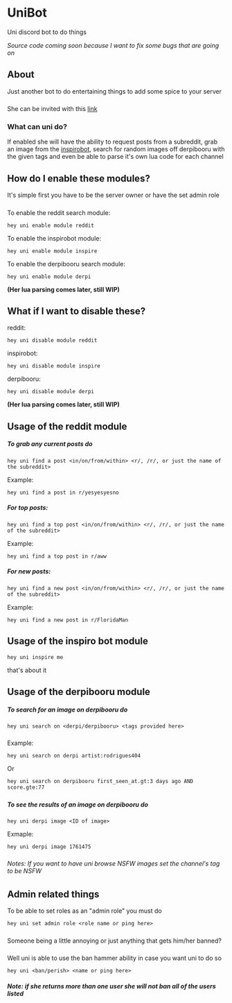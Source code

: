 # UniBot
Uni discord bot to do things

*Source code coming soon because I want to fix some bugs that are going on*

## About
Just another bot to do entertaining things to add some spice to your server
#####
She can be invited with this [link](https://discordapp.com/oauth2/authorize?client_id=462421724659580950&scope=bot&permissions=535948390)

### What can uni do?
If enabled she will have the ability to request posts from a subreddit, grab an image from the [inspirobot](http://inspirobot.me/), search for random images off derpibooru with the given tags and even be able to parse it's own lua code for each channel

## How do I enable these modules?
It's simple first you have to be the server owner or have the set admin role
#####
To enable the reddit search module: 
```
hey uni enable module reddit
```
To enable the inspirobot module: 
```
hey uni enable module inspire
```
To enable the derpibooru search module: 
```
hey uni enable module derpi
```
**(Her lua parsing comes later, still WIP)**

## What if I want to disable these?
reddit:
```
hey uni disable module reddit
```
inspirobot:
```
hey uni disable module inspire
```
derpibooru:
```
hey uni disable module derpi
```

**(Her lua parsing comes later, still WIP)**
#####

## Usage of the reddit module
##### To grab any current posts do 
```
hey uni find a post <in/on/from/within> <r/, /r/, or just the name of the subreddit>
```
Example:
```
hey uni find a post in r/yesyesyesno
```

##### For top posts:

```
hey uni find a top post <in/on/from/within> <r/, /r/, or just the name of the subreddit>
```
Example:
```
hey uni find a top post in r/aww
```

##### For new posts:

```
hey uni find a new post <in/on/from/within> <r/, /r/, or just the name of the subreddit>
```
Example:
```
hey uni find a new post in r/FloridaMan
```

## Usage of the inspiro bot module
```
hey uni inspire me
```
that's about it

#####
## Usage of the derpibooru module
##### To search for an image on derpibooru do
```
hey uni search on <derpi/derpibooru> <tags provided here>
```
#####


Example:
```
hey uni search on derpi artist:rodrigues404
```
Or
```
hey uni search on derpibooru first_seen_at.gt:3 days ago AND score.gte:77
```
#####
#####
##### To see the results of an image on derpibooru do
```
hey uni derpi image <ID of image>
```
Exmaple:
```
hey uni derpi image 1761475
```
#####
###### Notes: If you want to have uni browse NSFW images set the channel's tag to be NSFW

## Admin related things
To be able to set roles as an "admin role" you must do
```
hey uni set admin role <role name or ping here>
```
#####
Someone being a little annoying or just anything that gets him/her banned?
#####
Well uni is able to use the ban hammer ability in case you want uni to do so
```
hey uni <ban/perish> <name or ping here>
```
##### Note: if she returns more than one user she will not ban all of the users listed

